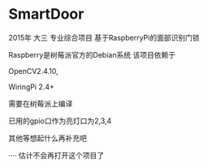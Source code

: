 # SmartDoor
2015年 大三 专业综合项目 基于RaspberryPi的面部识别门锁

Raspberry是树莓派官方的Debian系统
该项目依赖于 

OpenCV2.4.10,   

WiringPi 2.4+

需要在树莓派上编译

已用的gpio口作为亮灯口为2,3,4

其他等想起什么再补充吧

···· 估计不会再打开这个项目了
